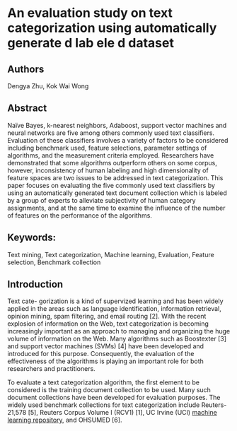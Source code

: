 # An evaluation study on text categorization using automatically generate d lab ele d dataset

## Authors

Dengya Zhu, Kok Wai Wong

## Abstract

Naïve Bayes, k-nearest neighbors, Adaboost, support vector machines and neural networks are five among others commonly used text classifiers. 
Evaluation of these classifiers involves a variety of factors to be considered including benchmark used, feature selections, parameter settings of algorithms, and the measurement criteria employed. 
Researchers have demonstrated that some algorithms outperform others on some corpus, however, inconsistency of human labeling and high dimensionality of feature spaces are two issues to be addressed in text categorization. 
This paper focuses on evaluating the five commonly used text classifiers by using an automatically generated text document collection which is labeled by a group of experts to alleviate subjectivity of human category assignments, and at the same time to examine the influence of the number of features on the performance of the algorithms.

## Keywords:

Text mining, Text categorization, Machine learning, Evaluation, Feature selection, Benchmark collection

## Introduction

Text cate-
gorization is a kind of supervized learning and has been widely applied in the areas such as language identification, information retrieval, opinion mining, spam filtering, and email routing [2]. 
With the recent explosion of information on the Web, text categorization is becoming increasingly important as an approach to managing and organizing the huge volume of information on the Web.
Many algorithms such as Boostexter [3] and support vector machines (SVMs) [4] have been developed and introduced for this purpose. 
Consequently, the evaluation of the effectiveness of the algorithms is playing an important role for both researchers and practitioners.

To evaluate a text categorization algorithm, the first element to be considered is the training document collection to be used.
Many such document collections have been developed for evaluation purposes. 
The widely used benchmark collections for text categorization include Reuters-21,578 [5], Reuters Corpus Volume I (RCV1) [1], UC Irvine (UCI) [machine learning repository](http://archive.ics.uci.edu/ml), and OHSUMED [6].